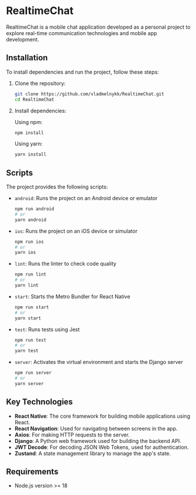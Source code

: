 # RealtimeChat

RealtimeChat is a mobile chat application developed as a personal project to explore real-time communication technologies and mobile app development.

## Installation

To install dependencies and run the project, follow these steps:

1. Clone the repository:
    ```sh
    git clone https://github.com/vladmelnykk/RealtimeChat.git
    cd RealtimeChat
    ```

2. Install dependencies:

    Using npm:
    ```sh
    npm install
    ```

    Using yarn:
    ```sh
    yarn install
    ```

## Scripts

The project provides the following scripts:

- `android`: Runs the project on an Android device or emulator
    ```sh
    npm run android
    # or
    yarn android
    ```

- `ios`: Runs the project on an iOS device or simulator
    ```sh
    npm run ios
    # or
    yarn ios
    ```

- `lint`: Runs the linter to check code quality
    ```sh
    npm run lint
    # or
    yarn lint
    ```

- `start`: Starts the Metro Bundler for React Native
    ```sh
    npm run start
    # or
    yarn start
    ```

- `test`: Runs tests using Jest
    ```sh
    npm run test
    # or
    yarn test
    ```

- `server`: Activates the virtual environment and starts the Django server
    ```sh
    npm run server
    # or
    yarn server
    ```

## Key Technologies

- **React Native**: The core framework for building mobile applications using React.
- **React Navigation**: Used for navigating between screens in the app.
- **Axios**: For making HTTP requests to the server.
- **Django**: A Python web framework used for building the backend API.
- **JWT Decode**: For decoding JSON Web Tokens, used for authentication.
- **Zustand**: A state management library to manage the app's state.

## Requirements

- Node.js version >= 18

